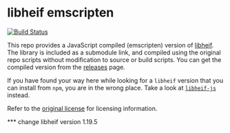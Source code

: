 # libheif emscripten

[![Build Status](https://img.shields.io/github/actions/workflow/status/catdad-experiments/libheif-emscripten/emscripten.yml?branch=master&logo=github)](https://github.com/catdad-experiments/libheif-emscripten/actions/workflows/emscripten.yml)

This repo provides a JavaScript compiled (emscripten) version of [libheif](https://github.com/strukturag/libheif). The library is included as a submodule link, and compiled using the original repo scripts without modification to source or build scripts. You can get the compiled version from the [releases](https://github.com/catdad-experiments/libheif-emscripten/releases) page.

If you have found your way here while looking for a `libheif` version that you can install from `npm`, you are in the wrong place. Take a look at [`libheif-js`](https://github.com/catdad-experiments/libheif-js) instead.

Refer to the [original license](https://github.com/strukturag/libheif#license) for licensing information.

*** change libheif version 1.19.5
